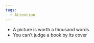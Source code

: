 ```yaml
---
tags:
  - Attention
---
```

- A picture is worth a thousand words
- You can’t judge a book by its cover